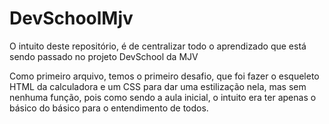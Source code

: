 # DevSchoolMjv

O intuito deste repositório, é de centralizar todo o aprendizado que está sendo passado no projeto DevSchool da MJV

Como primeiro arquivo, temos o primeiro desafio, que foi fazer o esqueleto HTML da calculadora e um CSS para dar uma estilização nela, mas sem nenhuma função, pois como sendo a aula inicial, o intuito era ter apenas o básico do básico para o entendimento de todos.

